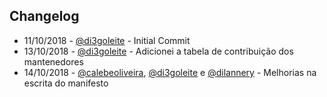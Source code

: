 ## Changelog

- 11/10/2018 - [@di3goleite](https://github.com/di3goleite) - Initial Commit
- 13/10/2018 - [@di3goleite](https://github.com/di3goleite) - Adicionei a tabela de contribuição dos mantenedores
- 14/10/2018 - [@calebeoliveira](https://github.com/calebeoliveira), [@di3goleite](https://github.com/di3goleite) e [@dilannery](https://github.com/dilannery) - Melhorias na escrita do manifesto
